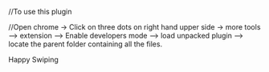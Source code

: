 //To use this plugin 

//Open chrome -> Click on three dots on right hand upper side -> more tools --> extension --> Enable developers mode --> load unpacked plugin --> locate the parent folder containing all the files. 

Happy Swiping 